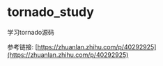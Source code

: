 # tornado_study
学习tornado源码

参考链接:
[https://zhuanlan.zhihu.com/p/40292925](https://zhuanlan.zhihu.com/p/40292925)


